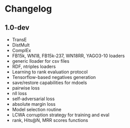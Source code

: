 # Changelog

## 1.0-dev
- TransE
- DistMult
- ComplEx
- FB15k, WN18, FB15k-237, WN18RR, YAGO3-10 loaders
- generic lloader for csv files
- RDF, ntriples loaders
- Learning to rank evaluation protocol
- Tensorflow-based negatives generation
- save/restore capabilities for mdoels
- pairwise loss
- nll loss
- self-adversarial loss
- absolute margin loss
- Model selection routine
- LCWA corruption strategy for training and eval
- rank, Hits@N, MRR scores functions
